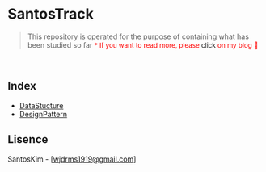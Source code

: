 # SantosTrack

> This repository is operated for the purpose of containing what has been studied so far
<font color="red" size="2rem">* If you want to read more, please <a herf="https://sangcho.tistory.com/" >click</a> on my blog :green_book:</font>
<br/>

## Index
* [DataStucture](#../tree/master/dataStructure)
* [DesignPattern](#github.com/SangchoKim/SantosTrack/tree/master/designPattern)

## Lisence
SantosKim - [wjdrms1919@gmail.com]
